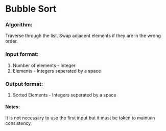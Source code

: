 # Bubble Sort

### Algorithm:
Traverse through the list. Swap adjacent elements if they are in the wrong order.

### Input format:
1. Number of elements - Integer
2. Elements - Integers seperated by a space

### Output format:
1. Sorted Elements - Integers seperated by a space

#### Notes:
It is not necessary to use the first input but it must be taken to maintain consistency.
